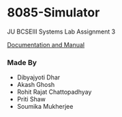 # 8085-Simulator

JU BCSEIII Systems Lab Assignment 3

[Documentation and Manual](https://pritishaw.github.io/8085-Simulator/)

### Made By
* Dibyajyoti Dhar
* Akash Ghosh
* Rohit Rajat Chattopadhyay
* Priti Shaw
* Soumika Mukherjee


